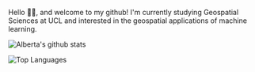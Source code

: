 Hello 👋🏾, and welcome to my github! I'm currently studying Geospatial Sciences at UCL and interested in the geospatial applications of machine learning.

![Alberta's github stats](https://github-readme-stats.vercel.app/api?username=Alyeko&show_icons=true&theme=vue&count_private=true) 

![Top Languages](https://github-readme-stats.vercel.app/api/top-langs/?username=Alyeko&theme=vue)
